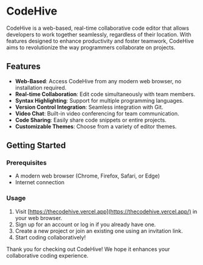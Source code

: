 # CodeHive

CodeHive is a web-based, real-time collaborative code editor that allows developers to work together seamlessly, regardless of their location. With features designed to enhance productivity and foster teamwork, CodeHive aims to revolutionize the way programmers collaborate on projects.

## Features

- **Web-Based**: Access CodeHive from any modern web browser, no installation required.
- **Real-time Collaboration**: Edit code simultaneously with team members.
- **Syntax Highlighting**: Support for multiple programming languages.
- **Version Control Integration**: Seamless integration with Git.
- **Video Chat**: Built-in video conferencing for team communication.
- **Code Sharing**: Easily share code snippets or entire projects.
- **Customizable Themes**: Choose from a variety of editor themes.

## Getting Started

### Prerequisites

- A modern web browser (Chrome, Firefox, Safari, or Edge)
- Internet connection

### Usage

1. Visit [https://thecodehive.vercel.app](https://thecodehive.vercel.app/) in your web browser.
2. Sign up for an account or log in if you already have one.
3. Create a new project or join an existing one using an invitation link.
4. Start coding collaboratively!




Thank you for checking out CodeHive! We hope it enhances your collaborative coding experience.
